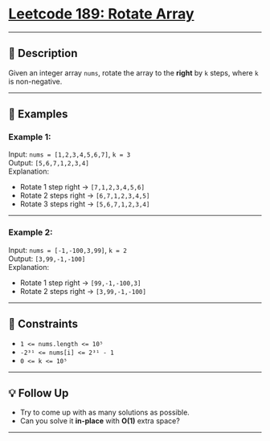 # [Leetcode 189: Rotate Array](https://leetcode.com/problems/rotate-array/description/)

---

## 📘 Description

Given an integer array `nums`, rotate the array to the **right** by `k` steps, where `k` is non-negative.

---

## 🧪 Examples

### Example 1:
Input: `nums = [1,2,3,4,5,6,7]`, `k = 3`  
Output: `[5,6,7,1,2,3,4]`  
Explanation:  
- Rotate 1 step right → `[7,1,2,3,4,5,6]`  
- Rotate 2 steps right → `[6,7,1,2,3,4,5]`  
- Rotate 3 steps right → `[5,6,7,1,2,3,4]`

---

### Example 2:
Input: `nums = [-1,-100,3,99]`, `k = 2`  
Output: `[3,99,-1,-100]`  
Explanation:  
- Rotate 1 step right → `[99,-1,-100,3]`  
- Rotate 2 steps right → `[3,99,-1,-100]`

---

## 🧾 Constraints

- `1 <= nums.length <= 10⁵`
- `-2³¹ <= nums[i] <= 2³¹ - 1`
- `0 <= k <= 10⁵`

---

## 💡 Follow Up

- Try to come up with as many solutions as possible.
- Can you solve it **in-place** with **O(1)** extra space?

---

